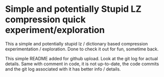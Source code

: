 # Simple and potentially Stupid LZ compression quick experiment/exploration

This a simple and potentially stupid lz / dictionary based compression
experimentation / exploration. Done to check it out for fun, sometime
back.

This simple README added for github upload. Look at the git
log for actual details. Same with comment in code, it is
not up-to-date, the code commits and the git log associated
with it has better info / details.

